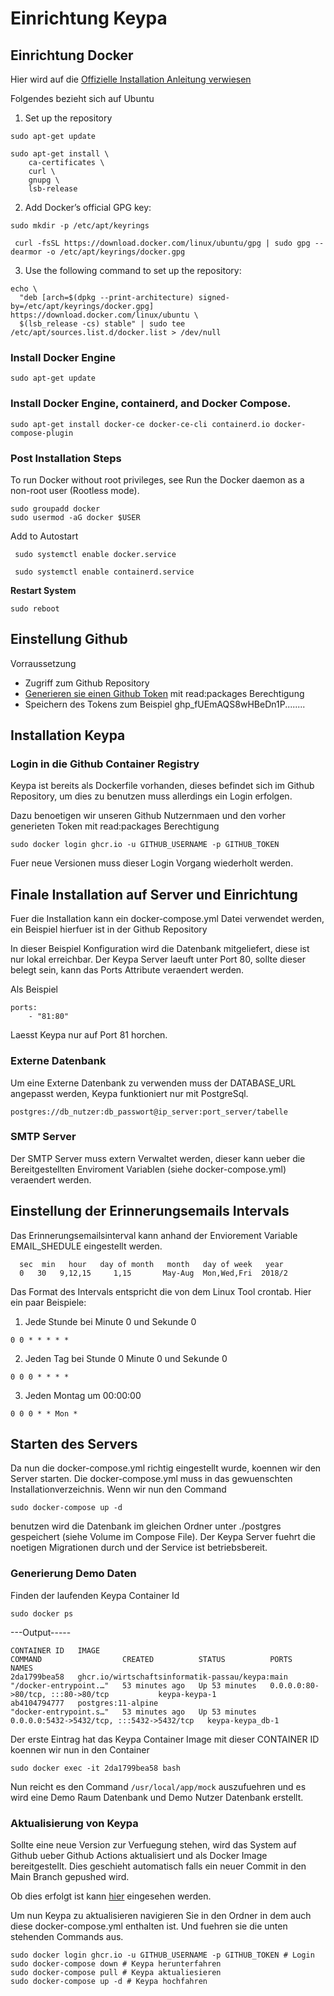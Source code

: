 # Einrichtung Keypa

## Einrichtung Docker
Hier wird auf die 
[Offizielle Installation Anleitung verwiesen](https://docs.docker.com/engine/install/ubuntu/)

Folgendes bezieht sich auf Ubuntu
1. Set up the repository
```
sudo apt-get update

sudo apt-get install \
    ca-certificates \
    curl \
    gnupg \
    lsb-release
```
2. Add Docker’s official GPG key:
```
sudo mkdir -p /etc/apt/keyrings

 curl -fsSL https://download.docker.com/linux/ubuntu/gpg | sudo gpg --dearmor -o /etc/apt/keyrings/docker.gpg
```
3. Use the following command to set up the repository:
```
echo \
  "deb [arch=$(dpkg --print-architecture) signed-by=/etc/apt/keyrings/docker.gpg] https://download.docker.com/linux/ubuntu \
  $(lsb_release -cs) stable" | sudo tee /etc/apt/sources.list.d/docker.list > /dev/null
```
###  Install Docker Engine
```
sudo apt-get update
```
### Install Docker Engine, containerd, and Docker Compose.
```
sudo apt-get install docker-ce docker-ce-cli containerd.io docker-compose-plugin
```

### Post Installation Steps
To run Docker without root privileges, see Run the Docker daemon as a non-root user (Rootless mode).
```
sudo groupadd docker
sudo usermod -aG docker $USER
```
Add to Autostart
```
 sudo systemctl enable docker.service

 sudo systemctl enable containerd.service
```
**Restart System**
```
sudo reboot
```

## Einstellung Github
Vorraussetzung
* Zugriff zum Github Repository
* [Generieren sie einen Github Token](https://github.com/settings/tokens/new) mit read:packages Berechtigung
* Speichern des Tokens zum Beispiel ghp_fUEmAQS8wHBeDn1P........
## Installation Keypa
### Login in die Github Container Registry
Keypa ist bereits als Dockerfile vorhanden, dieses befindet sich im Github Repository, um dies zu benutzen muss allerdings ein Login erfolgen. 

Dazu benoetigen wir unseren Github Nutzernmaen und den vorher generieten Token mit read:packages Berechtigung

```
sudo docker login ghcr.io -u GITHUB_USERNAME -p GITHUB_TOKEN
```
Fuer neue Versionen muss dieser Login Vorgang wiederholt werden.
###
## Finale Installation auf Server und Einrichtung
Fuer die Installation kann ein docker-compose.yml Datei verwendet werden, ein Beispiel hierfuer ist in der Github Repository

In dieser Beispiel Konfiguration wird die Datenbank mitgeliefert, diese ist nur lokal erreichbar.
Der Keypa Server laeuft unter Port 80, sollte dieser belegt sein, kann das Ports Attribute veraendert werden.

Als Beispiel 
```
ports:
    - "81:80"
```
Laesst Keypa nur auf Port 81 horchen.
### Externe Datenbank
Um eine Externe Datenbank zu verwenden muss der DATABASE_URL angepasst werden, Keypa funktioniert nur mit PostgreSql.
```
postgres://db_nutzer:db_passwort@ip_server:port_server/tabelle
```
### SMTP Server
Der SMTP Server muss extern Verwaltet werden, dieser kann ueber die Bereitgestellten Enviroment Variablen (siehe docker-compose.yml) veraendert werden.

## Einstellung der Erinnerungsemails Intervals

Das Erinnerungsemailsinterval kann anhand der Enviorement Variable EMAIL_SHEDULE eingestellt werden.

```
  sec  min   hour   day of month   month   day of week   year
  0   30   9,12,15     1,15       May-Aug  Mon,Wed,Fri  2018/2
```
Das Format des Intervals entspricht die von dem Linux Tool crontab.
Hier ein paar Beispiele:
1. Jede Stunde bei Minute 0 und Sekunde 0
```
0 0 * * * * *
```
2. Jeden Tag bei Stunde 0 Minute 0 und Sekunde 0
```
0 0 0 * * * *
```
3. Jeden Montag um 00:00:00
```
0 0 0 * * Mon *
```



## Starten des Servers

Da nun die docker-compose.yml richtig eingestellt wurde, koennen wir den Server starten.
Die docker-compose.yml muss in das gewuenschten Installationverzeichnis. Wenn wir nun den Command 
```
sudo docker-compose up -d
```
 benutzen wird die Datenbank im gleichen Ordner unter ./postgres gespeichert (siehe Volume im Compose File).
Der Keypa Server fuehrt die noetigen Migrationen durch und der Service ist betriebsbereit.

### Generierung Demo Daten
Finden der laufenden Keypa Container Id
```
sudo docker ps
```
---Output-----
```
CONTAINER ID   IMAGE                                            COMMAND                  CREATED          STATUS          PORTS                                       NAMES
2da1799bea58   ghcr.io/wirtschaftsinformatik-passau/keypa:main   "/docker-entrypoint.…"   53 minutes ago   Up 53 minutes   0.0.0.0:80->80/tcp, :::80->80/tcp           keypa-keypa-1
ab4104794777   postgres:11-alpine                               "docker-entrypoint.s…"   53 minutes ago   Up 53 minutes   0.0.0.0:5432->5432/tcp, :::5432->5432/tcp   keypa-keypa_db-1
```
Der erste Eintrag hat das Keypa Container Image mit dieser CONTAINER ID koennen wir nun in den Container
```
sudo docker exec -it 2da1799bea58 bash 
```
Nun reicht es den Command `/usr/local/app/mock` auszufuehren und es wird eine Demo Raum Datenbank und Demo Nutzer Datenbank erstellt.

### Aktualisierung von Keypa
Sollte eine neue Version zur Verfuegung stehen, wird das System auf Github ueber Github Actions aktualisiert und als Docker Image bereitgestellt. Dies geschieht automatisch falls ein neuer Commit in den Main Branch gepushed wird.

 Ob dies erfolgt ist kann [hier](https://github.com/Wirtschaftsinformatik-Passau/softwareprojekt-gruppe-1/actions/workflows/build_complete.yaml) eingesehen werden.

Um nun Keypa zu  aktualisieren navigieren Sie in den Ordner in dem auch diese docker-compose.yml enthalten ist.
Und fuehren sie die unten stehenden Commands aus.
```
sudo docker login ghcr.io -u GITHUB_USERNAME -p GITHUB_TOKEN # Login
sudo docker-compose down # Keypa herunterfahren
sudo docker-compose pull # Keypa aktualiesieren
sudo docker-compose up -d # Keypa hochfahren
```
